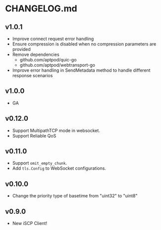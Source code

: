 # CHANGELOG.md

## v1.0.1

- Improve connect request error handling
- Ensure compression is disabled when no compression parameters are provided
- Remove dependencies
  - github.com/aptpod/quic-go
  - github.com/aptpod/webtransport-go
- Improve error handling in SendMetadata method to handle different response scenarios

## v1.0.0

- GA

## v0.12.0

- Support MultipathTCP mode in websocket.
- Support Reliable QoS

## v0.11.0

- Support `omit_empty_chunk`.
- Add `tls.Config` to WebSocket configurations.

## v0.10.0

- Change the priority type of basetime from "uint32" to "uint8"

## v0.9.0

- New iSCP Client!
